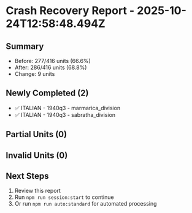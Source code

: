 # Crash Recovery Report - 2025-10-24T12:58:48.494Z

## Summary

- Before: 277/416 units (66.6%)
- After: 286/416 units (68.8%)
- Change: 9 units

## Newly Completed (2)

- ✅ ITALIAN - 1940q3 - marmarica_division
- ✅ ITALIAN - 1940q3 - sabratha_division

## Partial Units (0)



## Invalid Units (0)



## Next Steps

1. Review this report
2. Run `npm run session:start` to continue
3. Or run `npm run auto:standard` for automated processing
